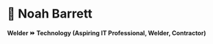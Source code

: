# &#127756; Noah Barrett

**Welder &#9193; Technology (Aspiring IT Professional, Welder, Contractor)**